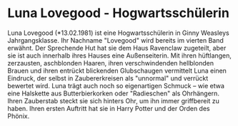 # Luna Lovegood - Hogwartsschülerin
Luna Lovegood (*13.02.1981) ist eine Hogwartsschülerin in Ginny Weasleys Jahrgangsklasse. Ihr Nachname "Lovegood" wird bereits im vierten Band erwähnt. Der Sprechende Hut hat sie dem Haus Ravenclaw zugeteilt, aber sie ist auch innerhalb ihres Hauses eine Außenseiterin. Mit ihren hüftlangen, zerzausten, aschblonden Haaren, ihren verschwindenden hellblonden Brauen und ihren entrückt blickenden Glubschaugen vermittelt Luna einen Eindruck, der selbst in Zaubererkreisen als "unnormal" und verrückt bewertet wird. Luna trägt auch noch so eigenartigen Schmuck – wie etwa eine Halskette aus Butterbierkorken oder "Radieschen" als Ohrhängern. Ihren Zauberstab steckt sie sich hinters Ohr, um ihn immer griffbereit zu haben. Ihren ersten Auftritt hat sie in Harry Potter und der Orden des Phönix.

